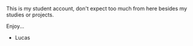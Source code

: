 This is my student account, don't expect too much from here besides my studies or projects.

Enjoy...

- Lucas 

